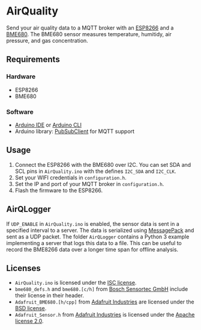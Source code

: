# AirQuality

Send your air quality data to a MQTT broker with an [ESP8266](https://www.espressif.com) and a [BME680](https://www.bosch-sensortec.com/bst/products/all_products/bme680). The BME680 sensor measures temperature, humitidy, air pressure, and gas concentration.

## Requirements
### Hardware
- ESP8266
- BME680

### Software
- [Arduino IDE](https://www.arduino.cc/) or [Arduino CLI](https://github.com/arduino/arduino-cli)
- Arduino library: [PubSubClient](https://github.com/knolleary/pubsubclient) for MQTT support

## Usage
1. Connect the ESP8266 with the BME680 over I2C. You can set SDA and SCL pins in `AirQuality.ino` with the defines `I2C_SDA` and `I2C_CLK`.
2. Set your WIFI credentials in `configuration.h`.
3. Set the IP and port of your MQTT broker in `configuration.h`.
4. Flash the firmware to the ESP8266.

## AirQLogger
If `UDP_ENABLE` in `AirQuality.ino` is enabled, the sensor data is sent in a specified interval to a server.
The data is serialized using [MessagePack](https://msgpack.org/) and sent as a UDP packet.
The folder `AirQLogger` contains a Python 3 example implementing a server that logs this data to a file.
This can be useful to record the BME8266 data over a longer time span for offline analysis.

## Licenses
- `AirQuality.ino` is licensed under the [ISC license](LICENSE-ISC.md).
- `bme680_defs.h` and `bme680.[c/h]` from [Bosch Sensortec GmbH](https://www.bosch-sensortec.com) include their license in their header.
- `Adafruit_BME680.[h/cpp]` from [Adafruit Industries](https://github.com/adafruit/Adafruit_BME680) are licensed under the [BSD license](https://en.wikipedia.org/wiki/BSD_licenses).
- `Adafruit_Sensor.h` from [Adafruit Industries](https://github.com/adafruit/Adafruit_Sensor) is licensed under the [Apache license 2.0](http://www.apache.org/licenses/LICENSE-2.0).
